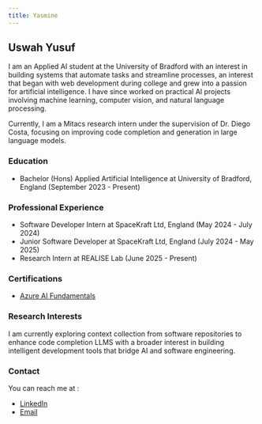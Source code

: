 ```yaml
---
title: Yasmine
---
```


## Uswah Yusuf
I am an Applied AI student at the University of Bradford with an interest in building systems that automate tasks and streamline processes, an interest that began with web development during college and grew into a passion for artificial intelligence. I have since worked on practical AI projects involving machine learning, computer vision, and natural language processing.

Currently, I am a Mitacs research intern under the supervision of Dr. Diego Costa, focusing on improving code completion and generation in large language models.


### Education

- Bachelor (Hons) Applied Artificial Intelligence at University of Bradford, England (September 2023 - Present)

### Professional Experience

- Software Developer Intern at SpaceKraft Ltd, England (May 2024 - July 2024)
- Junior Software Developer at SpaceKraft Ltd, England (July 2024 - May 2025)
- Research Intern at REALISE Lab (June 2025 - Present)

### Certifications
- [Azure AI Fundamentals](https://www.credly.com/badges/400e683b-4dbd-4fbf-9f56-bdcb26ac9d90)


### Research Interests
I am currently exploring context collection from software repositories to enhance code completion LLMS with a broader interest in building intelligent development tools that bridge AI and software engineering.

### Contact

You can reach me at :
- [LinkedIn](https://www.linkedin.com/in/uswatyusuf/)
- [Email](mailto:omosewaeniola@gmail.com)

